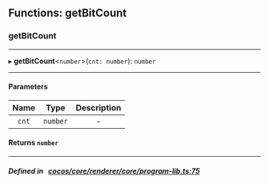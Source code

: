 ## Functions: getBitCount

### getBitCount


___
▸ **getBitCount**<`number`\>(`cnt: number`): `number`
___


#### Parameters

| Name | Type | Description |
| :------: | :------: | :------: |
| `cnt` | `number` | - |


#### Returns `number` 
___


##### Defined in &nbsp;   [cocos/core/renderer/core/program-lib.ts:75](https://github.com/cocos-creator/engine/blob/c7bf6b8a9/cocos/core/renderer/core/program-lib.ts#L75)&nbsp;
